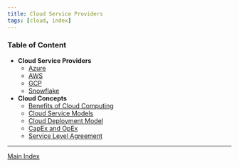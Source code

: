 ```yaml
---
title: Cloud Service Providers
tags: [cloud, index]
---
```


### Table of Content

- **Cloud Service Providers**
	- [Azure](Azure/Azure.md)
	- [AWS](AWS/AWS.md)
	- [GCP](GCP/GCP.md)
	- [Snowflake](Snowflake/Snowflake.md)
- **Cloud Concepts**
	- [Benefits of Cloud Computing](Common%20Concepts/Benefits%20of%20Cloud%20Computing.md)
	- [Cloud Service Models](Common%20Concepts/Cloud%20Service%20Models.md)
	- [Cloud Deployment Model](Common%20Concepts/Cloud%20Deployment%20Model.md)
	- [CapEx and OpEx](Common%20Concepts/CapEx%20and%20OpEx.md)
	- [Service Level Agreement](Common%20Concepts/Service%20Level%20Agreement.md)

---

[Main Index](../Main%20Index.md)